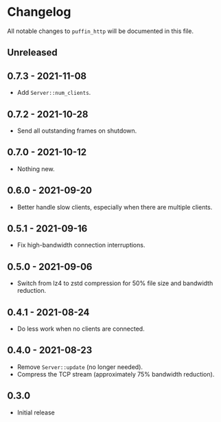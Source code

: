 # Changelog

All notable changes to `puffin_http` will be documented in this file.


## Unreleased


## 0.7.3 - 2021-11-08
* Add `Server::num_clients`.


## 0.7.2 - 2021-10-28
* Send all outstanding frames on shutdown.


## 0.7.0 - 2021-10-12
* Nothing new.


## 0.6.0 - 2021-09-20
* Better handle slow clients, especially when there are multiple clients.


## 0.5.1 - 2021-09-16
* Fix high-bandwidth connection interruptions.


## 0.5.0 - 2021-09-06
* Switch from lz4 to zstd compression for 50% file size and bandwidth reduction.


## 0.4.1 - 2021-08-24
* Do less work when no clients are connected.


## 0.4.0 - 2021-08-23
* Remove `Server::update` (no longer needed).
* Compress the TCP stream (approximately 75% bandwidth reduction).


## 0.3.0
* Initial release
